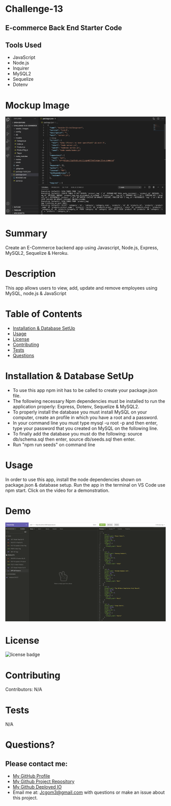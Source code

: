 # Challenge-13
## E-commerce Back End Starter Code




## Tools Used

* JavaScript
* Node.js
* Inquirer
* MySQL2
* Sequelize
* Dotenv



# Mockup Image
![screenshot](assets/images/EcommerceMockUp.png)


# Summary
Create an E-Commerce backend app using Javascript, Node.js, Express, MySQL2, Sequelize & Heroku.

# Description
This app allows users to view, add, update and remove employees using MySQL, node.js & JavaScript

# Table of Contents 
* [Installation & Database SetUp](#Installation)
* [Usage](#usage)
* [License](#license)
* [Contributing](#contributing)
* [Tests](#tests)
* [Questions](#questions)

# Installation & Database SetUp
* To use this app npm init has to be called to create your package.json file.
* The following necessary Npm dependencies must be installed to run the application properly: Express, Dotenv, Sequelize & MySQL2.
* To properly install the database you must install MySQL on your computer, create an profile in which you have a root and a password.
* In your command line you must type mysql -u root -p and then enter, type your password that you created on MySQL on the following line.
* To finally add the database you must do the following: source db/schema.sql then enter, source db/seeds.sql then enter.
* Run "npm run seeds" on command line



# Usage
In order to use this app, install the node dependencies shown on package.json & database setup. Run the app in the terminal on VS Code use npm start. Click on the video for a demonstration.


# Demo
[![Demo-Video](assets/images/DemoVideo.png)](https://drive.google.com/file/d/1vlPFBySIKWJUBR_3qXDbRIUCM6cFRp5I/view)

# License
![license badge](https://img.shields.io/badge/license-MIT-brightgreen)

# Contributing
​Contributors: N/A

# Tests
N/A

# Questions?
## Please contact me:
  * [My GitHub Profile](https://github.com/jcgom3)
  * [My Github Project Repository](https://github.com/jcgom3/Challenge-13-e-commerce)
  * [My Github Deployed IO](https://jcgom3.github.io/Challenge-13-e-commerce)
  * Email me at: [Jcgom3@gmail.com](mailto:Jcgom3@gmail.com) with questions or make an issue about this project.